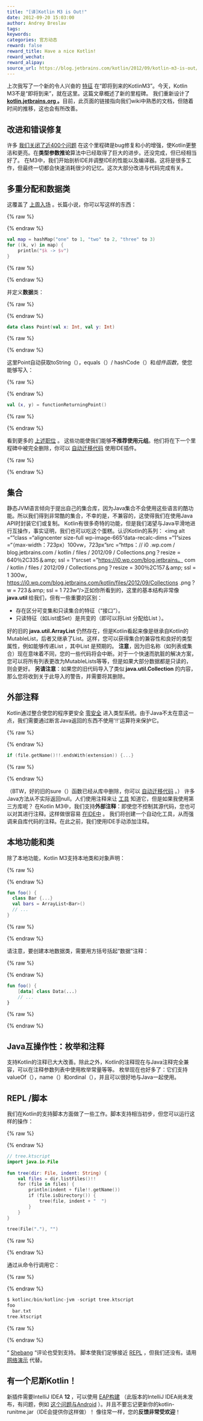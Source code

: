 ```yaml
---
title: "[译]Kotlin M3 is Out!"
date: 2012-09-20 15:03:00
author: Andrey Breslav
tags:
keywords:
categories: 官方动态
reward: false
reward_title: Have a nice Kotlin!
reward_wechat:
reward_alipay:
source_url: https://blog.jetbrains.com/kotlin/2012/09/kotlin-m3-is-out/
---
```


上次我写了一个新的令人兴奋的 [特征](http://blog.jetbrains.com/kotlin/2012/09/how-do-you-traverse-a-map/) 在“即将到来的KotlinM3”。今天，Kotlin M3不是“即将到来”，就在这里。这篇文章概述了新的里程碑。<span id =“more-663”> </span>
我们重新设计了<strong> <a href="http://kotlin.jetbrains.org"> kotlin.jetbrains.org </a>。</strong>目前，此页面的链接指向我们wiki中熟悉的文档，但随着时间的推移，这也会有所改善。
## 改进和错误修复

许多 [我们关闭了近400个问题](http://youtrack.jetbrains.com/issues/KT?q=%23Kotlin+%23Resolved+resolved+date%3A+2012-07-11+..+2012-09-20) 在这个里程碑是bug修复和小的增强，使Kotlin更整洁和更亮。在<strong>类型参数推论</strong>算法中已经取得了巨大的进步。还没完成，但已经相当好了。
在M3中，我们开始剖析IDE并调整IDE的性能</strong>以及编译器。这将是很多工作，但最终一切都会快速消耗很少的记忆。这次大部分改进与代码完成有关。
## 多重分配和数据类

这覆盖了 [上周入场](http://blog.jetbrains.com/kotlin/2012/09/how-do-you-traverse-a-map/) 。长篇小说，你可以写这样的东西：

{% raw %}
<p></p>
{% endraw %}

```kotlin
val map = hashMap("one" to 1, "two" to 2, "three" to 3)
for ((k, v) in map) {
    println("$k -> $v")
}
```

{% raw %}
<p></p>
{% endraw %}

并定义<strong>数据</strong>类：

{% raw %}
<p></p>
{% endraw %}

```kotlin
data class Point(val x: Int, val y: Int)
```

{% raw %}
<p></p>
{% endraw %}

这里Point自动获取toString（），equals（）/ hashCode（）和<em>组件函数</em>，使您能够写入：

{% raw %}
<p></p>
{% endraw %}

```kotlin
val (x, y) = functionReturningPoint()
```

{% raw %}
<p></p>
{% endraw %}

看到更多的 [上述职位](http://blog.jetbrains.com/kotlin/2012/09/how-do-you-traverse-a-map/) 。
这些功能使我们能够<strong>不推荐使用元组</strong>。他们将在下一个里程碑中被完全删除，你可以 [自动迁移代码](http://blog.jetbrains.com/kotlin/migrating-tuples/) 使用IDE插件。

{% raw %}
<p><a name="Collections"></a></p>
{% endraw %}

## 集合

静态JVM语言倾向于提出自己的集合库，因为Java集合不会使用这些语言的酷功能。所以我们得到非常酷的集合，不幸的是，不兼容的</em>，这使得我们在使用Java API时封装它们或复制。
Kotlin有很多奇特的功能，但是我们渴望与Java平滑地进行互操作，事实证明，我们也可以吃这个蛋糕。认识Kotlin的系列：
<img alt =“”class =“aligncenter size-full wp-image-665”data-recalc-dims =“1”sizes =“（max-width：723px）100vw，723px”src =“https：// i0 .wp.com / blog.jetbrains.com / kotlin / files / 2012/09 / Collections.png？resize = 640％2C335＆amp; ssl = 1“srcset =”https://i0.wp.com/blog.jetbrains。 com / kotlin / files / 2012/09 / Collections.png？resize = 300％2C157＆amp; ssl = 1 300w，https://i0.wp.com/blog.jetbrains.com/kotlin/files/2012/09/Collections .png？w = 723＆amp; ssl = 1 723w“/>正如你所看到的，这里的基本结构非常像<strong> java.util </strong>给我们，但有一些重要的区别：

* 存在区分可变集和只读集合的​​特征（“接口”）。
* 只读特征（如List或Set）是共变的（即可以将List <String>分配给List <Any>）。

好的旧的<strong> java.util.ArrayList </strong>仍然存在，但是Kotlin看起来像是继承自Kotlin的MutableList，后者又继承了List。这样，您可以获得集合的兼容性和良好的类型属性，例如能够传递List <String>，其中List <Any>是预期的。
<strong>注意</strong>，因为旧名称（如列表或集合）现在意味着不同，您的一些代码将会中断。对于一个快速而肮脏的解决方案，您可以将所有列表更改为MutableLists等等，但是如果大部分数据都是只读的，则会更好。
<strong>另请注意</strong>：如果您的旧代码导入了类似<strong> java.util.Collection </strong>的内容，那么您将收到关于此导入的警告，并需要将其删除。
## 外部注释

Kotlin通过整合使您的程序更安全 [零安全](http://confluence.jetbrains.net/display/Kotlin/Null-safety) 进入类型系统。由于Java不太在意这一点，我们需要通过断言Java返回的东西不使用'!!'运算符来保护它。

{% raw %}
<p></p>
{% endraw %}

```kotlin
if (file.getName()!!.endsWith(extension)) {...}
```

{% raw %}
<p></p>
{% endraw %}

（BTW，好的旧的sure（）函数已经从库中删除，你可以 [自动迁移代码](http://blog.jetbrains.com/kotlin/migrating-sure/) 。）
许多Java方法从不实际返回null。人们使用注释来让 [工具](http://www.jetbrains.com/idea/documentation/howto.html) 知道它，但是如果我使用第三方库呢？
在Kotlin M3中，我们支持<strong>外部注释</strong>：即使您不控制其源代码，您也可以对其进行注释。这样做很容易 [在IDE中](http://blog.jetbrains.com/kotlin/using-external-annotations/) 。
我们将创建一个自动化工具，从而强调</strong>来自库代码的注释。在此之前，我们使用IDE手动添加注释。
## 本地功能和类

除了本地功能，Kotlin M3支持本地类和对象声明：

{% raw %}
<p></p>
{% endraw %}

```kotlin
fun foo() {
  class Bar {...}
  val bars = ArrayList<Bar>()
  // ...
}
```

{% raw %}
<p></p>
{% endraw %}

请注意，要创建本地数据类，需要用方括号括起“数据”注释：

{% raw %}
<p></p>
{% endraw %}

```kotlin
fun foo() {
    [data] class Data(...)
    // ...
}
```

{% raw %}
<p></p>
{% endraw %}

## Java互操作性：枚举和注释

支持Kotlin的注释已大大改善。除此之外，Kotlin的注释现在与Java注释完全兼容，可以在注释参数列表中使用枚举常量等等。
枚举现在也好多了：它们支持valueOf（），name（）和ordinal（），并且可以很好地与Java一起使用。
## REPL /脚本

我们在Kotlin的支持脚本方面做了一些工作。脚本支持相当初步，但您可以运行这样的操作：

{% raw %}
<p></p>
{% endraw %}

```kotlin
// tree.ktscript
import java.io.File
 
fun tree(dir: File, indent: String) {
    val files = dir.listFiles()!!
    for (file in files) {
        println(indent + file!!.getName())
        if (file.isDirectory()) {
            tree(file, indent + "  ")
        }
    }
}
 
tree(File("."), "")
```

{% raw %}
<p></p>
{% endraw %}

通过从命令行调用它：

{% raw %}
<p></p>
{% endraw %}

```kotlin
$ kotlinc/bin/kotlinc-jvm -script tree.ktscript
foo
  bar.txt
tree.ktscript
```

{% raw %}
<p></p>
{% endraw %}

“ [Shebang](http://en.wikipedia.org/wiki/Shebang_(Unix)) “评论也受到支持。
脚本使我们足够接近 [REPL](http://en.wikipedia.org/wiki/Read%E2%80%93eval%E2%80%93print_loop) ，但我们还没有。请用 [网络演示](http://kotlin-demo.jetbrains.com) 代替。
## 有一个尼斯Kotlin！

新插件需要IntelliJ IDEA <strong> 12 </strong>，可以使用 [EAP构建](http://eap.jetbrains.com/idea) （此版本的IntelliJ IDEA尚未发布，有问题，例如 [这个问题与Android](http://youtrack.jetbrains.com/issue/KT-2763) ）。并且不要忘记更新你的kotlin-runitme.jar（IDE会提供你这样做）！
像往常一样，您的<strong>反馈非常受欢迎</strong>！
